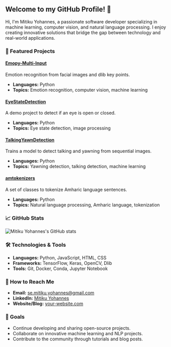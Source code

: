 ## Welcome to my GitHub Profile! 👋

Hi, I'm Mitiku Yohannes, a passionate software developer specializing in machine learning, computer vision, and natural language processing. I enjoy creating innovative solutions that bridge the gap between technology and real-world applications.

### 🌟 Featured Projects

#### [Emopy-Multi-Input](https://github.com/ymitiku/Emopy-Multi-Input)
Emotion recognition from facial images and dlib key points.
- **Languages:** Python
- **Topics:** Emotion recognition, computer vision, machine learning

#### [EyeStateDetection](https://github.com/ymitiku/EyeStateDetection)
A demo project to detect if an eye is open or closed.
- **Languages:** Python
- **Topics:** Eye state detection, image processing

#### [TalkingYawnDetection](https://github.com/ymitiku/TalkingYawnDetection)
Trains a model to detect talking and yawning from sequential images.
- **Languages:** Python
- **Topics:** Yawning detection, talking detection, machine learning

#### [amtokenizers](https://github.com/ymitiku/amtokenizers)
A set of classes to tokenize Amharic language sentences.
- **Languages:** Python
- **Topics:** Natural language processing, Amharic language, tokenization

### 📈 GitHub Stats
![Mitiku Yohannes's GitHub stats](https://github-readme-stats.vercel.app/api?username=ymitiku&show_icons=true&theme=radical)

### 🛠️ Technologies & Tools
- **Languages:** Python, JavaScript, HTML, CSS
- **Frameworks:** TensorFlow, Keras, OpenCV, Dlib
- **Tools:** Git, Docker, Conda, Jupyter Notebook

### 📝 How to Reach Me
- **Email:** [se.mitiku.yohannes@gmail.com](mailto:se.mitiku.yohannes@gmail.com)
- **LinkedIn:** [Mitiku Yohannes](https://www.linkedin.com/in/mitikuyohannes/)
- **Website/Blog:** [your-website.com](https://github.io/ymitiku)

### 🎯 Goals
- Continue developing and sharing open-source projects.
- Collaborate on innovative machine learning and NLP projects.
- Contribute to the community through tutorials and blog posts.

